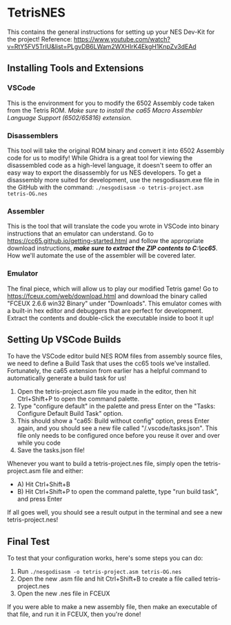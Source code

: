 # TetrisNES
This contains the general instructions for setting up your NES Dev-Kit for the project! Reference: https://www.youtube.com/watch?v=RtY5FV5TrIU&list=PLgvDB6LWam2WXHIrK4EkgH1KnpZv3dEAd

## Installing Tools and Extensions

### VSCode
This is the environment for you to modify the 6502 Assembly code taken from the Tetris ROM. *Make sure to install the ca65 Macro Assembler Language Support (6502/65816) extension.*

### Disassemblers
This tool will take the original ROM binary and convert it into 6502 Assembly code for us to modify! While Ghidra is a great tool for viewing the disassembled code as a high-level language, it doesn't seem to offer an easy way to export the disassembly for us NES developers. To get a disassembly more suited for development, use the nesgodisasm.exe file in the GitHub with the command: `./nesgodisasm -o tetris-project.asm tetris-OG.nes`

### Assembler
This is the tool that will translate the code you wrote in VSCode into binary instructions that an emulator can understand. Go to https://cc65.github.io/getting-started.html and follow the appropriate download instructions, ***make sure to extract the ZIP contents to C:\cc65***. How we'll automate the use of the assembler will be covered later.

### Emulator
The final piece, which will allow us to play our modified Tetris game! Go to https://fceux.com/web/download.html and download the binary called "FCEUX 2.6.6 win32 Binary" under "Downloads". This emulator comes with a built-in hex editor and debuggers that are perfect for development.  Extract the contents and double-click the executable inside to boot it up!


## Setting Up VSCode Builds
To have the VSCode editor build NES ROM files from assembly source files, we need to define a Build Task that uses the cc65 tools we've installed. Fortunately, the ca65 extension from earlier has a helpful command to automatically generate a build task for us!

1. Open the tetris-project.asm file you made in the editor, then hit Ctrl+Shift+P to open the command palette.
2. Type "configure default" in the palette and press Enter on the "Tasks: Configure Default Build Task" option. 
3. This should show a "ca65: Build without config" option, press Enter again, and you should see a new file called "/.vscode/tasks.json". This file only needs to be configured once before you reuse it over and over while you code
4. Save the tasks.json file!

Whenever you want to build a tetris-project.nes file, simply open the tetris-project.asm file and either:
- A) Hit Ctrl+Shift+B
- B) Hit Ctrl+Shift+P to open the command palette, type "run build task", and press Enter

If all goes well, you should see a result output in the terminal and see a new tetris-project.nes!


## Final Test
To test that your configuration works, here's some steps you can do:
1. Run `./nesgodisasm -o tetris-project.asm tetris-OG.nes`
2. Open the new .asm file and hit Ctrl+Shift+B to create a file called tetris-project.nes
3. Open the new .nes file in FCEUX

If you were able to make a new assembly file, then make an executable of that file, and run it in FCEUX, then you're done!
